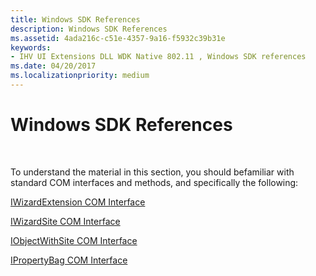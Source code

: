```yaml
---
title: Windows SDK References
description: Windows SDK References
ms.assetid: 4ada216c-c51e-4357-9a16-f5932c39b31e
keywords:
- IHV UI Extensions DLL WDK Native 802.11 , Windows SDK references
ms.date: 04/20/2017
ms.localizationpriority: medium
---
```


# Windows SDK References




 

To understand the material in this section, you should befamiliar with standard COM interfaces and methods, and specifically the following:

[IWizardExtension COM Interface](/windows/win32/api/shobjidl/nn-shobjidl-iwizardextension)

[IWizardSite COM Interface](/windows/win32/api/shobjidl/nn-shobjidl-iwizardsite)

[IObjectWithSite COM Interface](/previous-versions/ms834916(v=msdn.10))

[IPropertyBag COM Interface](/previous-versions/windows/internet-explorer/ie-developer/platform-apis/aa768196(v=vs.85))

 

 